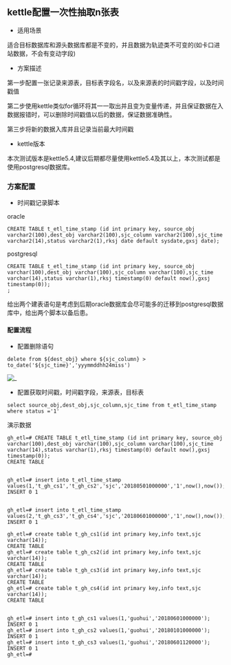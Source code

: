 ﻿## kettle配置一次性抽取n张表

- 适用场景

适合目标数据库和源头数据库都是不变的，并且数据为轨迹类不可变的(如卡口进站数据，不会有变动字段)


- 方案描述

第一步配置一张记录来源表，目标表字段名，以及来源表的时间戳字段，以及时间戳值

第二步使用kettle类似for循环将其一一取出并且变为变量传递，并且保证数据在入数据报错时，可以删除时间戳值以后的数据，保证数据准确性。

第三步将新的数据入库并且记录当前最大时间戳


- kettle版本

本次测试版本是kettle5.4,建议后期都尽量使用kettle5.4及其以上，本次测试都是使用postgresql数据库。

### 方案配置


- 时间戳记录脚本

oracle

```
CREATE TABLE t_etl_time_stamp (id int primary key, source_obj varchar2(100),dest_obj varchar2(100),sjc_column varchar2(100),sjc_time varchar2(14),status varchar2(1),rksj date default sysdate,gxsj date);
```
postgresql

```
CREATE TABLE t_etl_time_stamp (id int primary key, source_obj varchar(100),dest_obj varchar(100),sjc_column varchar(100),sjc_time varchar(14),status varchar(1),rksj timestamp(0) default now(),gxsj timestamp(0));
;
```

给出两个建表语句是考虑到后期oracle数据库会尽可能多的迁移到postgresql数据库中，给出两个脚本以备后患。

#### 配置流程

- 配置删除语句

```
delete from ${dest_obj} where ${sjc_column} > to_date('${sjc_time}','yyymmddhh24miss')
```

![_](../img_src/kettle_loop_2.png)  


- 配置获取时间戳，时间戳字段，来源表，目标表


```
select source_obj,dest_obj,sjc_column,sjc_time from t_etl_time_stamp where status ='1'

```

演示数据

```
gh_etl=# CREATE TABLE t_etl_time_stamp (id int primary key, source_obj varchar(100),dest_obj varchar(100),sjc_column varchar(100),sjc_time varchar(14),status varchar(1),rksj timestamp(0) default now(),gxsj timestamp(0));
CREATE TABLE


gh_etl=# insert into t_etl_time_stamp values(1,'t_gh_cs1','t_gh_cs2','sjc','20180501000000','1',now(),now());
INSERT 0 1


gh_etl=# insert into t_etl_time_stamp values(2,'t_gh_cs3','t_gh_cs4','sjc','20180601000000','1',now(),now());
INSERT 0 1

gh_etl=# create table t_gh_cs1(id int primary key,info text,sjc varchar(14));
CREATE TABLE
gh_etl=# create table t_gh_cs2(id int primary key,info text,sjc varchar(14));
CREATE TABLE
gh_etl=# create table t_gh_cs3(id int primary key,info text,sjc varchar(14));
CREATE TABLE
gh_etl=# create table t_gh_cs4(id int primary key,info text,sjc varchar(14));
CREATE TABLE


gh_etl=# insert into t_gh_cs1 values(1,'guohui','20180601000000');
INSERT 0 1
gh_etl=# insert into t_gh_cs2 values(1,'guohui','20180101000000');
INSERT 0 1
gh_etl=# insert into t_gh_cs3 values(1,'guohui','20180601120000');
INSERT 0 1
gh_etl=# 


```




